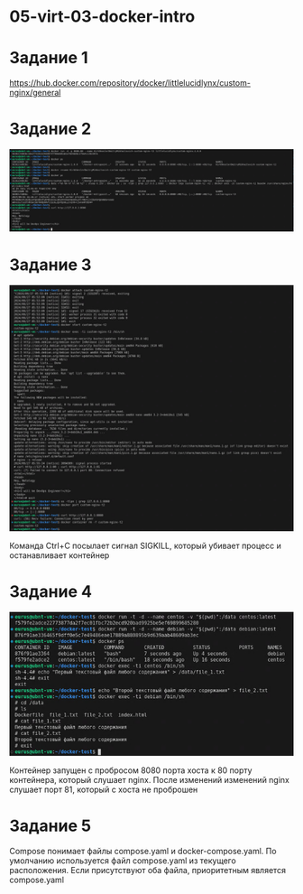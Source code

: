 # 05-virt-03-docker-intro
# Задание 1
https://hub.docker.com/repository/docker/littlelucidlynx/custom-nginx/general

# Задание 2
![Image alt](https://github.com/littlelucidlynx/05-virt-03-docker-intro/raw/main/Screen/Docker001.png)

# Задание 3
![Image alt](https://github.com/littlelucidlynx/05-virt-03-docker-intro/raw/main//Screen/Docker002.png)

Команда Ctrl+C посылает сигнал SIGKILL, который убивает процесс и останавливает контейнер

# Задание 4
![Image alt](https://github.com/littlelucidlynx/05-virt-03-docker-intro/raw/main//Screen/Docker003.png)

Контейнер запущен с пробросом 8080 порта хоста к 80 порту контейнера, который слушает nginx. После изменений изменений nginx слушает порт 81, который с хоста не проброшен

# Задание 5
Compose понимает файлы compose.yaml и docker-compose.yaml. По умолчанию используется файл compose.yaml из текущего расположения. Если присутствуют оба файла, приоритетным является compose.yaml

